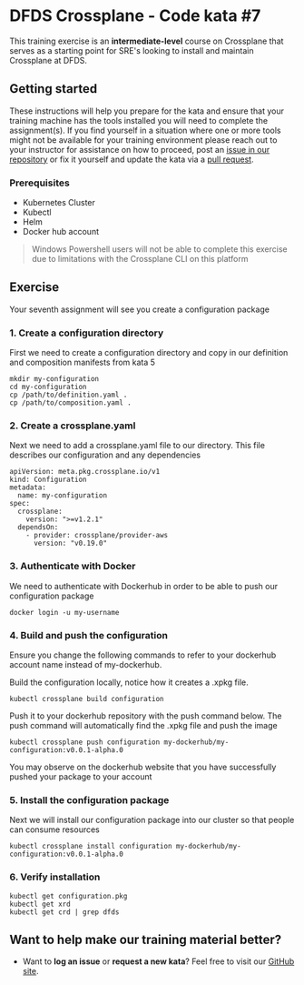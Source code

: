 DFDS Crossplane - Code kata #7
======================================

This training exercise is an **intermediate-level** course on Crossplane that serves as a starting point for SRE's looking to install and maintain Crossplane at DFDS.

## Getting started
These instructions will help you prepare for the kata and ensure that your training machine has the tools installed you will need to complete the assignment(s). If you find yourself in a situation where one or more tools might not be available for your training environment please reach out to your instructor for assistance on how to proceed, post an [issue in our repository](https://github.com/dfds/dojo/issues) or fix it yourself and update the kata via a [pull request](https://github.com/dfds/dojo/pulls).

### Prerequisites
* Kubernetes Cluster
* Kubectl
* Helm
* Docker hub account

> Windows Powershell users will not be able to complete this exercise due to limitations with the Crossplane CLI on this platform

## Exercise
Your seventh assignment will see you create a configuration package

### 1. Create a configuration directory

First we need to create a configuration directory and copy in our definition and composition manifests from kata 5
```
mkdir my-configuration
cd my-configuration
cp /path/to/definition.yaml .
cp /path/to/composition.yaml .
```

### 2. Create a crossplane.yaml

Next we need to add a crossplane.yaml file to our directory. This file describes our configuration and any dependencies

```
apiVersion: meta.pkg.crossplane.io/v1
kind: Configuration
metadata:
  name: my-configuration
spec:
  crossplane:
    version: ">=v1.2.1"
  dependsOn:
    - provider: crossplane/provider-aws
      version: "v0.19.0"
```
### 3. Authenticate with Docker

We need to authenticate with Dockerhub in order to be able to push our configuration package

```
docker login -u my-username
```


### 4. Build and push the configuration

Ensure you change the following commands to refer to your dockerhub account name instead of my-dockerhub.

Build the configuration locally, notice how it creates a .xpkg file. 

```
kubectl crossplane build configuration
```

Push it to your dockerhub repository with the push command below. The push command will automatically find the .xpkg file and push the image 

```
kubectl crossplane push configuration my-dockerhub/my-configuration:v0.0.1-alpha.0
```

You may observe on the dockerhub website that you have successfully pushed your package to your account

### 5. Install the configuration package

Next we will install our configuration package into our cluster so that people can consume resources

```
kubectl crossplane install configuration my-dockerhub/my-configuration:v0.0.1-alpha.0
```

### 6. Verify installation

```
kubectl get configuration.pkg
kubectl get xrd
kubectl get crd | grep dfds
```


## Want to help make our training material better?
 * Want to **log an issue** or **request a new kata**? Feel free to visit our [GitHub site](https://github.com/dfds/dojo/issues).